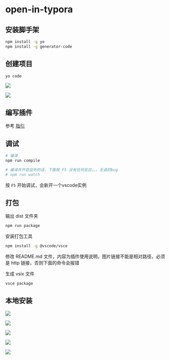 # open-in-typora

## 安装脚手架

```bash
npm install -g yo
npm install -g generator-code
```

## 创建项目

```bash
yo code
```

![](assets/Snipaste_2023-02-19_14-10-36.png)

![](assets/Snipaste_2023-02-19_14-12-40.png)

## 编写插件

参考 [指引](vsc-extension-quickstart.md)

## 调试

```bash
# 编译
npm run compile

# 编译并开启监听的话，下面按 F5 没有任何反应。。。无语的bug
# npm run watch
```

按 `F5` 开始调试，会新开一个vscode实例

## 打包

输出 dist 文件夹

```bash
npm run package
```

安装打包工具

```bash
npm install -g @vscode/vsce
```

修改 README.md 文件，内容为插件使用说明，图片链接不能是相对路径，必须是 http 链接，否则下面的命令会报错

生成 vsix 文件

```bash
vsce package
```

## 本地安装

![](assets/Snipaste_2023-02-19_23-19-13.png)

![](assets/Snipaste_2023-02-19_23-20-10.png)

![](assets/Snipaste_2023-02-19_23-20-49.png)

![](assets/Snipaste_2023-02-19_23-21-22.png)

![](assets/Snipaste_2023-02-19_23-21-39.png)